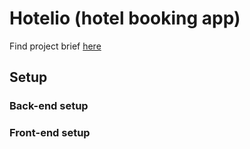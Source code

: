 # Hotelio (hotel booking app)

Find project brief [here](PROJECT_BRIEF.md)

## Setup

### Back-end setup


### Front-end setup

